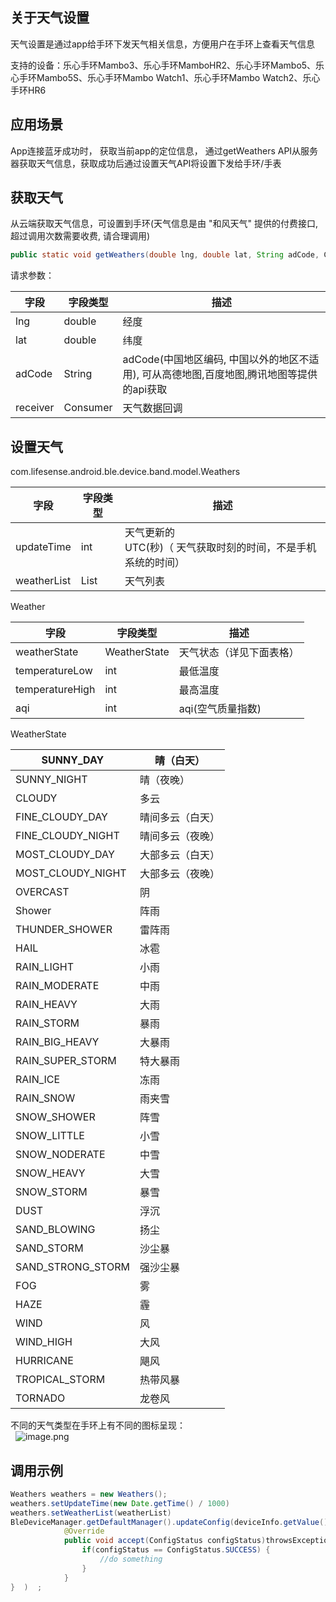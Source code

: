 <a name="xVxQM"></a>
## 关于天气设置
天气设置是通过app给手环下发天气相关信息，方便用户在手环上查看天气信息

支持的设备：乐心手环Mambo3、乐心手环MamboHR2、乐心手环Mambo5、乐心手环Mambo5S、乐心手环Mambo Watch1、乐心手环Mambo Watch2、乐心手环HR6

<a name="r5mQa"></a>
## 应用场景
App连接蓝牙成功时， 获取当前app的定位信息， 通过getWeathers API从服务器获取天气信息，获取成功后通过设置天气API将设置下发给手环/手表
<a name="RuRpg"></a>
## 获取天气
从云端获取天气信息，可设置到手环(天气信息是由 "和风天气" 提供的付费接口, 超过调用次数需要收费, 请合理调用)
```java
public static void getWeathers(double lng, double lat, String adCode, Consumer<Weathers> receiver)
```
请求参数：

| 字段 | 字段类型 | 描述 |
| --- | --- | --- |
| lng | double | 经度 |
| lat | double | 纬度 |
| adCode | String |  adCode(中国地区编码, 中国以外的地区不适用), 可从高德地图,百度地图,腾讯地图等提供的api获取 |
| receiver | Consumer<Weathers> | 天气数据回调 |


<a name="i7mFY"></a>
## 设置天气
com.lifesense.android.ble.device.band.model.Weathers

| 字段 | 字段类型 | 描述 |
| --- | --- | --- |
| updateTime | int | 天气更新的<br />UTC(秒)（ 天气获取时刻的时间，不是手机系统的时间） |
| weatherList | List<Weather> | 天气列表 |

Weather

| 字段 | 字段类型 | 描述 |
| --- | --- | --- |
| weatherState | WeatherState | 天气状态（详见下面表格） |
| temperatureLow | int | 最低温度 |
| temperatureHigh | int | 最高温度 |
| aqi | int | aqi(空气质量指数) |

WeatherState

| SUNNY_DAY | 晴（白天） |
| --- | --- |
| SUNNY_NIGHT | 晴（夜晚） |
| CLOUDY | 多云 |
| FINE_CLOUDY_DAY | 晴间多云（白天） |
| FINE_CLOUDY_NIGHT | 晴间多云（夜晚） |
| MOST_CLOUDY_DAY | 大部多云（白天） |
| MOST_CLOUDY_NIGHT | 大部多云（夜晚） |
| OVERCAST | 阴 |
| Shower | 阵雨 |
| THUNDER_SHOWER | 雷阵雨 |
| HAIL | 冰雹 |
| RAIN_LIGHT | 小雨 |
| RAIN_MODERATE | 中雨 |
| RAIN_HEAVY | 大雨 |
| RAIN_STORM | 暴雨 |
| RAIN_BIG_HEAVY | 大暴雨 |
| RAIN_SUPER_STORM | 特大暴雨 |
| RAIN_ICE | 冻雨 |
| RAIN_SNOW | 雨夹雪 |
| SNOW_SHOWER | 阵雪 |
| SNOW_LITTLE | 小雪 |
| SNOW_NODERATE | 中雪 |
| SNOW_HEAVY | 大雪 |
| SNOW_STORM | 暴雪 |
| DUST | 浮沉 |
| SAND_BLOWING | 扬尘 |
| SAND_STORM | 沙尘暴 |
| SAND_STRONG_STORM | 强沙尘暴 |
| FOG | 雾 |
| HAZE | 霾 |
| WIND | 风 |
| WIND_HIGH | 大风 |
| HURRICANE | 飓风 |
| TROPICAL_STORM | 热带风暴 |
| TORNADO | 龙卷风 |


不同的天气类型在手环上有不同的图标呈现：<br />                  ![image.png](https://cdn.nlark.com/yuque/0/2021/png/354855/1616725576313-dd609b19-1bf2-4ede-904f-ef23d9db06a4.png#crop=0&crop=0&crop=1&crop=1&height=285&id=KcnJT&margin=%5Bobject%20Object%5D&name=image.png&originHeight=285&originWidth=485&originalType=binary&ratio=1&rotation=0&showTitle=false&size=31010&status=done&style=none&title=&width=485)
<a name="Z45MA"></a>
## 调用示例
```java
Weathers weathers = new Weathers();
weathers.setUpdateTime(new Date.getTime() / 1000)
weathers.setWeatherList(weatherList)
BleDeviceManager.getDefaultManager().updateConfig(deviceInfo.getValue().getMac(), weathers, new Consumer<ConfigStatus>() {
            @Override
            public void accept(ConfigStatus configStatus)throwsException{   
                if(configStatus == ConfigStatus.SUCCESS) {
                    //do something
                }
            }
}  )  ;
```

